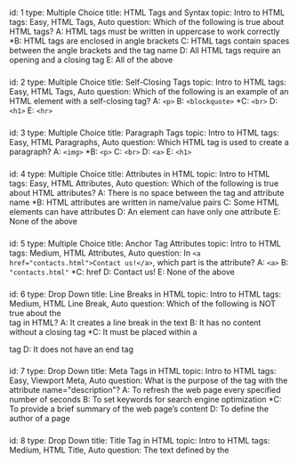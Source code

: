 ###
id: 1
type: Multiple Choice
title: HTML Tags and Syntax
topic: Intro to HTML
tags: Easy, HTML Tags, Auto 
question: Which of the following is true about HTML tags?
A: HTML tags must be written in uppercase to work correctly
*B: HTML tags are enclosed in angle brackets
C: HTML tags contain spaces between the angle brackets and the tag name
D: All HTML tags require an opening and a closing tag
E: All of the above
###
id: 2
type: Multiple Choice
title: Self-Closing Tags
topic: Intro to HTML
tags: Easy, HTML Tags, Auto
question: Which of the following is an example of an HTML element with a self-closing tag?
A: `<p>`
B: `<blockquote>`
*C: `<br>`
D: `<h1>`
E: `<hr>`
###
id: 3
type: Multiple Choice
title: Paragraph Tags
topic: Intro to HTML
tags: Easy, HTML Paragraphs, Auto
question: Which HTML tag is used to create a paragraph?
A: `<img>`
*B: `<p>`
C: `<br>`
D: `<a>`
E: `<h1>`
###
id: 4
type: Multiple Choice
title: Attributes in HTML
topic: Intro to HTML
tags: Easy, HTML Attributes, Auto
question: Which of the following is true about HTML attributes?
A: There is no space between the tag and attribute name
*B: HTML attributes are written in name/value pairs
C: Some HTML elements can have attributes
D: An element can have only one attribute
E: None of the above
###
id: 5
type: Multiple Choice
title: Anchor Tag Attributes
topic: Intro to HTML
tags: Medium, HTML Attributes, Auto
question: In `<a href="contacts.html">Contact us!</a>`, which part is the attribute?
A: `<a>`
B: `"contacts.html"`
*C: href
D: Contact us!
E: None of the above
###
id: 6
type: Drop Down
title: Line Breaks in HTML
topic: Intro to HTML
tags: Medium, HTML Line Break, Auto
question: Which of the following is NOT true about the <br> tag in HTML?
A: It creates a line break in the text
B: It has no content without a closing tag
*C: It must be placed within a <p> tag
D: It does not have an end tag
###
id: 7
type: Drop Down
title: Meta Tags in HTML
topic: Intro to HTML
tags: Easy, Viewport Meta, Auto
question: What is the purpose of the <meta> tag with the attribute name="description"?
A: To refresh the web page every specified number of seconds
B: To set keywords for search engine optimization
*C: To provide a brief summary of the web page’s content
D: To define the author of a page
###
id: 8
type: Drop Down
title: Title Tag in HTML
topic: Intro to HTML
tags: Medium, HTML Title, Auto
question: The text defined by the <title> tag appears ___ in a web page.
A: Inside the main content area
*B: As the title in the browser tab, bookmarks, and search engine results
C: As the title
D: At the beginning of each paragraph
###
id: 9
type: Drop Down
title: HTML Line Break Tag
topic: Intro to HTML
tags: Easy, HTML Line Break, Auto
question: The ___ tag is used to create a line break in HTML.
*A: <br>
B: <p>
C: <hr>
D: <h1>
###
id: 10
type: Drop Down
title: Nesting Elements in HTML
topic: Intro to HTML
tags: Medium, Nesting Elements, Auto
question: The ___ tag is used to correctly nest elements to display “HTML” in bold within a paragraph.
A: <strong> <p>HTML</p> </strong>
*B: <p> <strong>HTML</strong> </p>
C: <p> <em>HTML</em> </p>
D: <p>HTML<p> <strong> </strong>
###
id: 11
type: Check Box
title: HTML Structure Essentials
topic: Intro to HTML
tags: Medium, HTML Structure, Auto
question: Select all the components that are essential for a basic HTML structure.
*A: <!DOCTYPE html>
*B: <head>
*C: <body>
D: <footer>
*E: <html>
###
id: 12
type: Check Box
title: HTML Paragraph Tag
topic: Intro to HTML
tags: Medium, HTML Paragraph, Auto
question: Which of the following statements accurately describe the <p> tag?
*A: It groups sentences and sections of text together.
*B: It displays text as a block that starts on a new line.
C: It preserves extra spaces and line breaks in the content.
D: It can be used to format text as preformatted content.
E: Text inside <p> tags is displayed as a continuous line.
###
id: 13
type: Check Box
title: HTML Comments Purpose
topic: Intro to HTML
tags: Easy, HTML Comments, Auto
question: What are the purposes of using comments in HTML?
*A: To help document the HTML source code.
*B: To provide notes for other developers.
C: To style elements on the page.
*D: To assist in debugging HTML code.
E: To ensure elements are displayed on the webpage.
###
id: 14
type: Check Box
title: HTML Document Structure
topic: Intro to HTML
tags: Medium, HTML Structure, Auto
question: Which statements are not true about the structure of an HTML document?
A: The HTML document is divided into head and body sections.
*B: The <head> element contains the visible content of the page.
C: The <title> tag is used to specify the document's title.
*D: The <body> section contains meta information about the page.
E: The HTML document must start with a <html> tag after the DOCTYPE declaration.
###
id: 15
type: Check Box
title: HTML Headings Information
topic: Intro to HTML
tags: Medium, HTML Headings, Auto
question: Which of the following are true about HTML headings?
*A: HTML headings range from <h1> to <h6>, where <h1> is the most important.
*B: Headings are used to structure the content and improve SEO.
C: All headings are treated as inline elements by default.
*D: The <h1> tag is typically used for the main title of the page.
*E: Headings cannot be nested within other elements.
###
id: 16
type: String Input
title: Writing a Heading in HTML
topic: Intro to HTML
tags: Easy, HTML Headings, Auto
question: Write “This is a heading” using the H1 tag
answer: <h1> This is a heading </h1>
###
id: 17
type: String Input
title: Nested HTML Elements
topic: Intro to HTML
tags: Medium, Nesting Elements, Manual
question: Provide an example of properly nested HTML elements using the sentence “My dog is very friendly.” The word “very” should be bold.
answer: <p> My dog is <strong> very </strong> friendly. </p>
###
id: 18
type: String Input
title: Line Break in HTML
topic: Intro to HTML
tags: Easy, HTML Line Break, Auto
question: How would you use the <br> tag to create a line break, so that "Hello" appears on one line and "world!" starts on the next line?
answer: Hello <br> world!
###
id: 19
type: String Input
title: Horizontal Rule in HTML
topic: Intro to HTML
tags: Medium, HTML Horizontal Rule, Auto
question: How would you add a horizontal line between the following two paragraphs? <br>This is the first paragraph.<br>(This is where the horizontal line should go)<br>This is the second paragraph.<br> Write your answer in one sentence.
answer: <p> This is the first paragraph. </p> <hr> <p> This is the second paragraph.</p>
###
id: 20
type: String Input
title: Blockquote in HTML
topic: Intro to HTML
tags: Hard, HTML Blockquote, Auto
question: How would you use the &lt;blockquote&gt; tag to display the following quote from Albert Einstein, with the source link &quot;https//example.com&quot; included as a citation? <br> Quote to format) <br> "Life is like riding a bicycle. To keep your balance, you must keep moving."
answer: <blockquote cite="https//example.com"> Life is like riding a bicycle. To keep your balance, you must keep moving. </blockquote>
###
id: 21
type: Multiple Choice
title: Emphasize Text in HTML
topic: HTML Basic 1
tags: Easy, Tag Name, Auto
question: Which HTML tag is used to emphasize text?
A: &lt;i&gt;
*B: &lt;em&gt;
C: &lt;cite&gt;
D: &lt;strong&gt;
E: None of these
###
id: 22
type: Multiple Choice
title: Creating a Bullet List
topic: HTML Basic 1
tags: Easy, List Tags, Auto
question: What is the correct way to make a bullet list in HTML?
*A: &lt;ul&gt;
B: &lt;ol&gt;
C: &lt;li&gt;
D: &lt;list&gt;
E: All of these
###
id: 23
type: Multiple Choice
title: Image Tag Attribute
topic: HTML Basic 1
tags: Easy, Attribute, Auto
question: Which attribute of the  &lt;img&gt; tag specifies the URL of the image?
A: href
B: link
*C: src
D: alt
E: url
###
id: 24
type: Multiple Choice
title: Anchor Tag Target Attribute
topic: HTML Basic 1
tags: Medium, Anchor Tag Attribute, Auto
question: How do you create a hyperlink in HTML that opens in a new tab?
A: target="_tab"
*B: target="_blank"
C: newtab="true"
D: href="_newtab"
E: None of these
###
id: 25
type: Multiple Choice
title: Paragraph Tag in HTML
topic: HTML Basic 1
tags: Easy, Tag Name, Auto
question: Which HTML tag is used to define a paragraph? 
A: &lt;para&gt;
B: &lt;div&gt;
*C: &lt;p&gt;
D: &lt;span&gt;
E: None of these
###
id: 26
type: String Input
title: Ordered List Creation
topic: HTML Basic 1
tags: Medium, Ordered List, Manual
question: Create an ordered list with the three items Toyota, GMC, RAM. Each item must be displayed in a separate line. 
answer: <ol> <li>Toyota</li> <li>GMC</li> <li>RAM</li> </ol>
###
id: 27
type: String Input
title: Navigation Menu Creation
topic: HTML Basic 1
tags: Medium, Navigation Tag, Auto
question: Create a navigation menu using the &lt;nav&gt; tag that contains a link to "home.html" labeled "Home".
answer: <nav> <a href="home.html">Home</a> </nav>
###
id: 28
type: String Input
title: Adding an Image with Alternate Text
topic: HTML Basic 1
tags: Medium, Image Tag, Auto
question: Insert an image with the alternate text "Orange cat drinking water" and source as "cat.jpg".
answer: <img src="cat.jpg" alt="Orange cat drinking water">
###
id: 29
type: String Input
title: Using Special Characters in HTML
topic: HTML Basic 1
tags: Easy, Special Characters, Auto 
question: Write the following sentence using a paragraph tag:"Tom & Jerry." 
answer: <p>Tom & Jerry</p>
###
id: 30 
type: String Input
title: Bolding words in HTML
topic: HTML Basic 1
tags: Easy, Phrase elements, Manual
question: Bold the word "HTML" in the following sentence "HTML is short for HyperText Markup Language."<br> Note Write the full sentence making only "HTML" bold.
Answer: <HTML> is short for HyperText Markup Language.
###
id: 31
type: Check Box
title: Phrase Elements
topic: HTML Basic 1
tags: Medium, Phrase Tags, Auto 
question: Which of the following tags are phrase elements? (Select all that apply)
*A: &lt;em&gt;
*B: &lt;cite&gt;
C: &lt;header&gt;
D: &lt;title&gt;
*E: &lt;b&gt;
###
id: 32
type: Check Box
title: Creating Lists in HTML
topic: HTML Basic 1
tags: Easy, List Tags, Auto
question: Which HTML tags can be used to create lists? (Select all that apply)
*A: *A:&lt;ul&gt;
B: &lt;head&gt;
*C: &lt;li&gt;
*D: &lt;dl&gt;
E: &lt;p&gt;
###
id: 33
type: Check Box
title: Image Tag Attributes
topic: HTML Basic 1
tags: Medium, Attributes, Auto
question: Which attributes can be applied to an &lt;img&gt; tag? (Select all that apply)
*A: src
*B: alt
C: type
*D: height
*E: width
###
id: 34
type: Check Box
title: HTML5 Structural Elements
topic: HTML Basic 1
tags: Medium, Structure Tags, Auto
question: Which tags are used for HTML5 structural elements? (Select all that apply)
A: &lt;img&gt;
*B: &lt;header&gt;
*C: &lt;section&gt;
D: &lt;a&gt;
E: &lt;span&gt;
###
id: 35
type: Check Box
title: Attributes for Hyperlinks
topic: HTML Basic 1
tags: Medium, Attributes, Auto
question: Which of the following attributes are valid for hyperlinks (&lt;a&gt; tag)? (Select all that apply)
*A: href
B: mailto
C: src
*D: target
E: link
###
id: 36
type: Drop Down
title: Ordered List Tag
topic: HTML Basic 1
tags: Easy, Ordered List Tag, Auto
question: The correct tag to create a numbered list is ___ .
*A: <ol>
B: <ul>
C: <dl>
D: <li>
###
id: 37
type: Drop Down
title: HTML Entity for Less-Than Symbol
topic: HTML Basic 1
tags: Easy, HTML Entity, Auto
question: The ___ HTML entity is used to display a less-than symbol.
*A: &lt;
B: &gt;
C: &copy;
D: &amp;
###
id: 38
type: Drop Down
title: Block-Level Division Tag
topic: HTML Basic 1
tags: Easy, Structural Elements, Auto
question: ___ tag defines a block-level division or section?
*A: <div>
B: <span>
C: <section>
D: <p>
###
id: 39
type: Drop Down
title: Opening Links in a New Tab
topic: HTML Basic 1
tags: Medium, Attribute, Auto
question: The ___ attribute opens a link in a new window or tab
*A: target="_blank"
B: href="_newtab"
C: open="new"
D: newtab="true"
###
id: 40
type: Drop Down
title: Displaying an Image
topic: HTML Basic 1
tags: Easy, Tag Name, Auto
question: The ___ HTML tag is used to display an image
*A: <img>
B: <image>
C: <media>
D: <figure>
###
id: 41
type: Multiple Choice
title: CSS Selector Example
topic: CSS Basic 1
tags: Easy, CSS Syntax, Auto
question: In the CSS rule:<br> h1 { <br> color:blue; <br> }  <br> h1 is an example of:
A: A property
B: A value
*C: A selector
D: A declaration
E: None of the above
###
id: 42
type: Multiple Choice
title: Hexadecimal Color Values
topic: CSS Basic 1
tags: Easy, CSS Colors, Auto
question: What is the correct way to set a color value in CSS using Hexadecimal values?
A: color:hsl(0, 100%, 50%);
B: color:rgb(255, 0, 0);
*C: color:#FF0000;
D: color:red;
E: color:FF0000;
###
id: 43
type: Multiple Choice
title: Inline CSS Location
topic: CSS Basic 1
tags: Easy, Applying CSS, Auto
question: Where is an inline CSS written?
A: Inside the &lt;body&gt; tag
B: Inside the &lt;style&gt; tag within the <head> tag
C: Inside a &lt;link&gt; tag
*D: Inside the element’s style attribute
E: Inside the &lt;head&gt; tag
###
id: 44
type: Multiple Choice
title: Inline CSS Example
topic: CSS Basic 1
tags: Medium, Inline CSS, Auto
question: Which of the following is the correct usage of inline CSS to change the color of a paragraph?
*A: &lt;p style="color:red;"&gt;This is a paragraph.&lt;/p&gt;
B: &lt;p style="color=red;"&gt;This is a paragraph.&lt;/p&gt;
C: &lt;p style:"color:red;"&gt;This is a paragraph.&lt;/p&gt;
D: &lt;p {style="color:red"}&gt;This is a paragraph.&lt;/p&gt;
E: None of the above
###
id: 45
type: Multiple Choice
title: Font Weight Usage
topic: CSS Basic 1
tags: Medium, CSS Text Styling, Auto
question: The following CSS declaration is applied to a paragraph element:<br>p { <br> font-weight:700;  <br>}  <br>What does the font-weight value represent?
A: Light text
B: Normal text
*C: Bold text
D: Extra bold text
E: No visual change
###
id: 46
type: Drop Down
title: CSS Selector for Paragraph
topic: CSS Basic 1
tags: Easy, CSS Selectors, Auto
question: To define styles that apply only to a &lt;p&gt; element, the CSS selector should be written as ___ 
*A: p { }
B: .p { }
C: #p { }
D: p() { }
E: p ()
###
id: 47
type: Drop Down
title: Text Color Property
topic: CSS Basic 1
tags: Easy, CSS Properties, Auto
question: The ___ property is used to change the text color?
A: text-color
B: background-color
C: font-color
*D: color
E: None of the above
###
id: 48
type: Drop Down
title: CSS Value in Margin Property
topic: CSS Basic 1
tags: Medium, CSS Properties (margin), Auto
question: In the CSS rule:<br> p { margin:10px; } <br> the value 10px represents the ___  part of the style rule.
A: selector
B: size
C: distance
*D: value
E: property
###
id: 49
type: Drop Down
title: Font Family Description
topic: CSS Basic 1
tags: Medium, CSS Properties, Auto
question: The following description:"Specifies the typeface/font (or generic font family) to use. More than one can be specified" describes the ___ property.
*A: font-family
B: font-size
C: font-style
D: font-variant
E: font-weight
###
id: 50
type: Drop Down
title: Text Color in Paragraph
topic: CSS Basic 1
tags: Hard, CSS Colors, Auto
question: ___ sets the text color of all &lt;p&gt; elements to red.
*A: rgb(255, 0, 0)
B: hsl(120, 100%, 50%)
C: #0000ff
D: None of the above
E: All of the above
###
id: 51
type: Check Box
title: Font-Related Properties
topic: CSS Basic 1
tags: Medium, CSS Properties, Auto
question: Which of the following are valid ways to define font-related properties in CSS? (Select all that apply.)
*A: font-family:Arial, sans-serif;
*B: font-weight:700;
*C: font-style:italic;
D: font-size:18;
E: font-family:Times New Roman:
###
id: 52
type: Check Box
title: Font Size Values
topic: CSS Basic 1
tags: Medium, CSS Values, Auto
question: Select all the values that can replace the blank in the following CSS rule:<br>h1 { font-size:- - -; }  
*A: 16px
*B: 1.5em
*C: 120%
*D: 2rem
E: bold
###
id: 53
type: Check Box
title: Applying External CSS
topic: CSS Basic 1
tags: Medium, Applying CSS, Auto
question: Select all the ways to apply an external CSS file to an HTML document.
A: &lt;link rel="stylesheet” href="styles.css"&gt; &lt;/link&gt;
B: &lt;link src="styles.css" type="text/css"&gt;
*C: &lt;link rel="stylesheet" href="styles.css"/&gt;
D: &lt;style src="styles.css"&gt;&lt;/style&gt;
E: &lt;link rel="stylesheet" src="styles.css" /&gt;
###
id: 54
type: Check Box
title: CSS Comments
topic: CSS Basic 1
tags: Easy, CSS Comments, Auto
question: Which of the following are true about CSS comments? (Select all that apply.)
*A: They are enclosed within /* and */.
B: They can be used to hide CSS rules from the browser.
*C: They do not affect how the webpage renders.
D: They can only be written inside &lt;style&gt; tags.
E: They are enclosed within */ and /*.
###
id: 55
type: Check Box
title: Relative CSS Units
topic: CSS Basic 1
tags: Medium, CSS Units, Auto
question: Which units of measurement are relative in CSS?
A: px
*B: em
*C: %
*D: rem
E: pt
###
